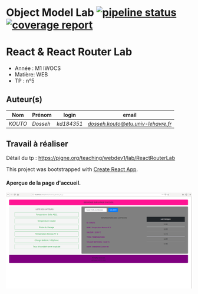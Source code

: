 # Object Model Lab [![pipeline status](https://www-apps.univ-lehavre.fr/forge/kd184351/WEB-objectmodel-lab/badges/master/pipeline.svg)](https://www-apps.univ-lehavre.fr/forge/kd184351/WEB-objectmodel-lab/commits/master) [![coverage report](https://www-apps.univ-lehavre.fr/forge/kd184351/WEB-objectmodel-lab/badges/master/coverage.svg)](https://www-apps.univ-lehavre.fr/forge/kd184351/WEB-objectmodel-lab/commits/master)

# React & React Router Lab

- Année : M1 IWOCS
- Matière: WEB
- TP : n°5

## Auteur(s)

|Nom|Prénom|login|email|
|--|--|--|--|
| *KOUTO* | *Dosseh* | *kd184351* | *dosseh.kouto@etu.univ-lehavre.fr* |


## Travail à réaliser

Détail du tp : <https://pigne.org/teaching/webdev1/lab/ReactRouterLab>

This project was bootstrapped with [Create React App](https://github.com/facebook/create-react-app).

 ####  Aperçue de la page d'accueil.

 ![](data/accueil.png)

